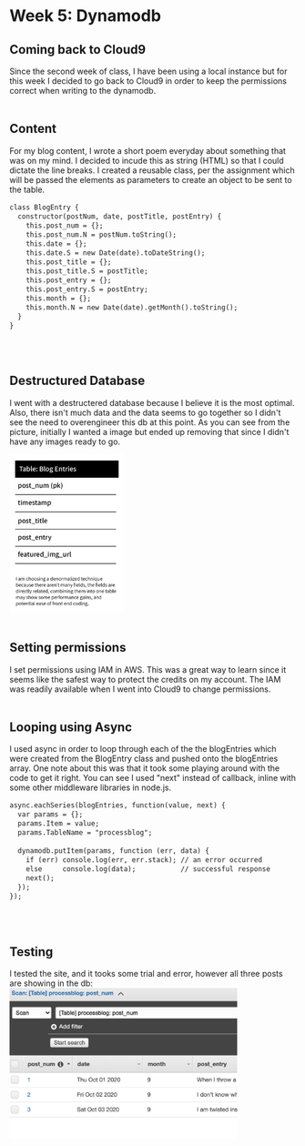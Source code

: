 # Week 5: Dynamodb

## Coming back to Cloud9
Since the second week of class, I have been using a local instance but for this week
I decided to go back to Cloud9 in order to keep the permissions correct when
writing to the dynamodb. <br><br>

## Content
For my blog content, I wrote a short poem everyday about something that was on my mind.
I decided to incude this as string (HTML) so that I could dictate the line breaks. I created a reusable class, per the assignment which will be passed the elements as parameters to create an object to be sent to the table.<br>

```
class BlogEntry {
  constructor(postNum, date, postTitle, postEntry) {
    this.post_num = {};
    this.post_num.N = postNum.toString();
    this.date = {}; 
    this.date.S = new Date(date).toDateString();
    this.post_title = {};
    this.post_title.S = postTitle;
    this.post_entry = {};
    this.post_entry.S = postEntry;
    this.month = {};
    this.month.N = new Date(date).getMonth().toString();
  }
}
```
<br><br>

## Destructured Database
I went with a destructered database because I believe it is the most optimal.
Also, there isn't much data and the data seems to go together so I didn't
see the need to overengineer this db at this point. As you can see from the picture, initially I wanted a image but ended up removing that since I didn't have any images ready to go.<br>

<img src="destructured.png" width="200px"><br><br>

## Setting permissions
I set permissions using IAM in AWS. This was a great way to learn since it seems like
the safest way to protect the credits on my account. The IAM was readily available when I went into Cloud9 to change permissions.<br><br>

## Looping using Async
I used async in order to loop through each of the the blogEntries which were created from the BlogEntry class and pushed onto the blogEntries array. One note about this was that it took some playing around with the code to get it right. You can see I used "next" instead of callback, inline with some other middleware libraries in node.js.<br>

```
async.eachSeries(blogEntries, function(value, next) {
  var params = {};
  params.Item = value; 
  params.TableName = "processblog";
  
  dynamodb.putItem(params, function (err, data) {
    if (err) console.log(err, err.stack); // an error occurred
    else     console.log(data);           // successful response
    next();
  });
});
```
<br><br>

## Testing
I tested the site, and it tooks some trial and error, however all three posts 
are showing in the db:<br />
<img src="dynamo.png" width="400px">
